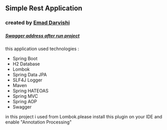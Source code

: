 <h2>Simple Rest Application</h2>

<h3>created by <a href="https://www.linkedin.com/in/darvishi-emad/" target="_blank">Emad Darvishi</a><h3>

<h5><a href="http://localhost:8080/api/swagger-ui.html" target="_blank">Swagger address after run project</a></h5>

this application used technologies :
<ul>
    <li>Spring Boot</li>
    <li>H2 Database</li>
    <li>Lombok</li>
    <li>Spring Data JPA</li>
    <li>SLF4J Logger</li>
    <li>Maven</li>
    <li>Spring HATEOAS</li>
    <li>Spring MVC</li>
    <li>Spring AOP</li>
    <li>Swagger</li>
</ul>

in this project i used from Lombok.please install this plugin on your IDE and enable "Annotation Processing" 